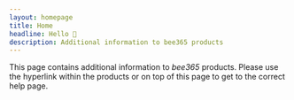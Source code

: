 ```yaml
---
layout: homepage
title: Home
headline: Hello 👋
description: Additional information to bee365 products
---
```


This page contains additional information to _bee365_ products. Please
use the hyperlink within the products or on top of this page to get to the correct help page.
